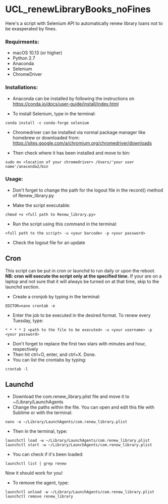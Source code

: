 # UCL_renewLibraryBooks_noFines
Here's a script with Selenium API to automatically renew library loans not to be exasperated by fines.

### Requirments:
* macOS 10.13 (or higher)
* Python 2.7
* Anaconda
* Selenium
* ChromeDriver

### Installations:
* Anaconda can be installed by following the instructions on https://conda.io/docs/user-guide/install/index.html

* To install Selenium, type in the terminal:
```
conda install -c conda-forge selenium 
```
* Chromedriver can be installed via normal package manager like homebrew or downloaded from: https://sites.google.com/a/chromium.org/chromedriver/downloads

* Then check where it has been installed and move to bin:
```
sudo mv <location of your chromedriver> /Users/'your user name'/anaconda2/bin
```
### Usage:
* Don't forget to change the path for the logout file in the record() method of Renew_library.py

* Make the script executable:
```
chmod +x <full path to Renew_library.py>
```

* Run the script using this command in the terminal:
```
<full path to the script> -u <your barcode> -p <your password>
```
* Check the logout file for an update

## Cron
This script can be put in cron or launchd to run daily or upon the reboot. **NB: cron will execute the script only at the specified time.** If your are on a laptop and not sure that it will always be turned on at that time, skip to the launchd section.

* Create a cronjob by typing in the terminal:
```
EDITOR=nano crontab -e
```
* Enter the job to be executed in the desired format. To renew every Tuesday, type:
```
* * * * 2 <path to the file to be executed> -u <your username> -p <your password>
```
* Don't forget to replace the first two stars with minutes and hour, respectively
* Then hit ctrl+O, enter, and ctrl+X. Done.
* You can list the crontabs by typing:
```
crontab -l
```
## Launchd
* Download the com.renew_library.plist file and move it to ~/Library/LaunchAgents
* Change the paths within the file. You can open and edit this file with Sublime or with the terminal:
```
nano -e ~/Library/LaunchAgents/com.renew_library.plist
```
* Then in the terminal, type:
```
launchctl load -w ~/Library/LaunchAgents/com.renew_library.plist
launchctl start -w ~/Library/LaunchAgents/com.renew_library.plist
```
* You can check if it's been loaded:
```
launchctl list | grep renew
```
Now it should work for you!

* To remove the agent, type:
```
launchctl unload -w ~/Library/LaunchAgents/com.renew_library.plist
launchctl remove renew_library
```
